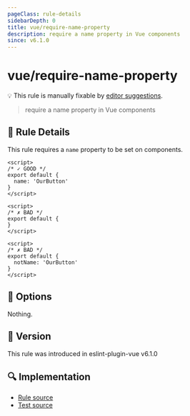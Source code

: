 ```yaml
---
pageClass: rule-details
sidebarDepth: 0
title: vue/require-name-property
description: require a name property in Vue components
since: v6.1.0
---
```

# vue/require-name-property

💡 This rule is manually fixable by [editor suggestions](https://eslint.org/docs/developer-guide/working-with-rules#providing-suggestions).

<!-- end auto-generated rule header -->

> require a name property in Vue components

## :book: Rule Details

This rule requires a `name` property to be set on components.

<eslint-code-block :rules="{'vue/require-name-property': ['error']}">

```vue
<script>
/* ✓ GOOD */
export default {
  name: 'OurButton'
}
</script>
```

</eslint-code-block>

<eslint-code-block :rules="{'vue/require-name-property': ['error']}">

```vue
<script>
/* ✗ BAD */
export default {
}
</script>
```

</eslint-code-block>

<eslint-code-block :rules="{'vue/require-name-property': ['error']}">

```vue
<script>
/* ✗ BAD */
export default {
  notName: 'OurButton'
}
</script>
```

</eslint-code-block>

## :wrench: Options

Nothing.

## :rocket: Version

This rule was introduced in eslint-plugin-vue v6.1.0

## :mag: Implementation

- [Rule source](https://github.com/vuejs/eslint-plugin-vue/blob/master/lib/rules/require-name-property.js)
- [Test source](https://github.com/vuejs/eslint-plugin-vue/blob/master/tests/lib/rules/require-name-property.js)
